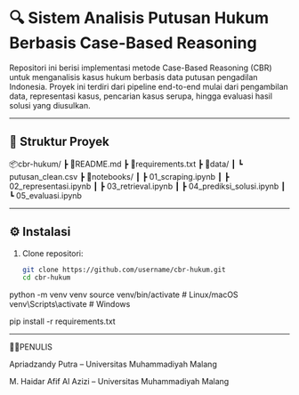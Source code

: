# 🔍 Sistem Analisis Putusan Hukum Berbasis Case-Based Reasoning

Repositori ini berisi implementasi metode Case-Based Reasoning (CBR) untuk menganalisis kasus hukum berbasis data putusan pengadilan Indonesia. Proyek ini terdiri dari pipeline end-to-end mulai dari pengambilan data, representasi kasus, pencarian kasus serupa, hingga evaluasi hasil solusi yang diusulkan.

---

## 📁 Struktur Proyek
📦cbr-hukum/
┣ 📜README.md
┣ 📜requirements.txt
┣ 📁data/
┃ ┗ putusan_clean.csv
┣ 📁notebooks/
┃ ┣ 01_scraping.ipynb
┃ ┣ 02_representasi.ipynb
┃ ┣ 03_retrieval.ipynb
┃ ┣ 04_prediksi_solusi.ipynb
┃ ┗ 05_evaluasi.ipynb


---

## ⚙️ Instalasi

1. Clone repositori:
   ```bash
   git clone https://github.com/username/cbr-hukum.git
   cd cbr-hukum

python -m venv venv
source venv/bin/activate     # Linux/macOS
venv\Scripts\activate        # Windows

pip install -r requirements.txt

---

👨‍💻PENULIS

Apriadzandy Putra – Universitas Muhammadiyah Malang

M. Haidar Afif Al Azizi – Universitas Muhammadiyah Malang
